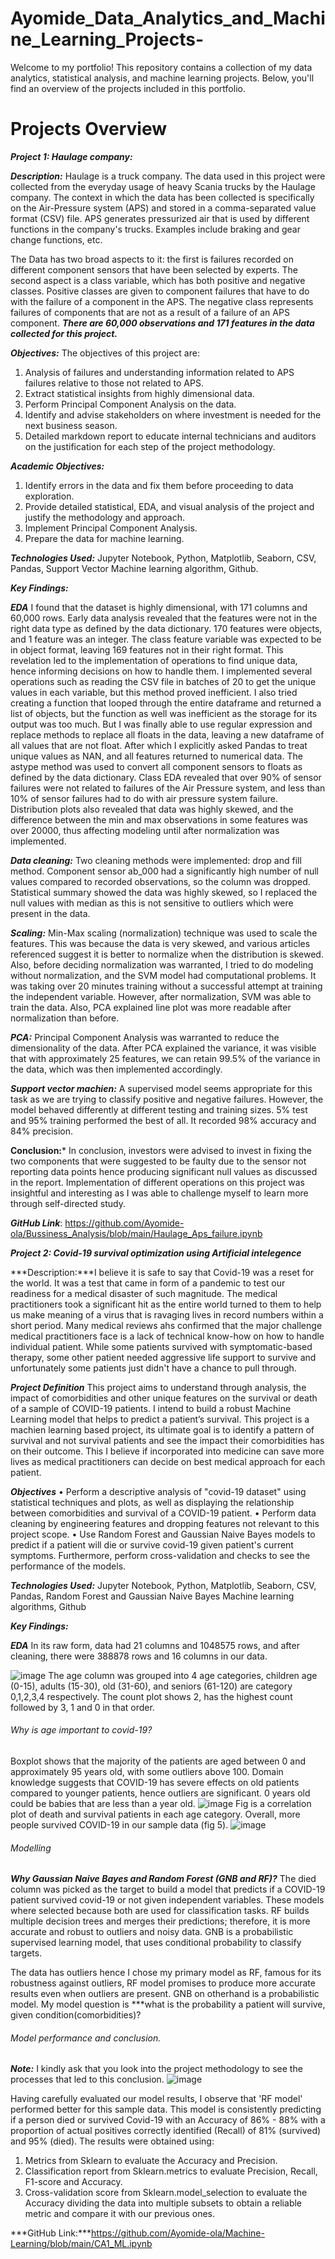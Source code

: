 # Ayomide_Data_Analytics_and_Machine_Learning_Projects-
Welcome to my portfolio! This repository contains a collection of my data analytics, statistical analysis, and machine learning projects. Below, you'll find an overview of the projects included in this portfolio.

# Projects Overview

***Project 1: Haulage company:***

***Description:*** Haulage is a truck company. The data used in this project were collected from the everyday usage of heavy Scania trucks by the Haulage company. The context in which the data has been collected is specifically on the Air-Pressure system (APS) and stored in a comma-separated value format (CSV) file. APS generates pressurized air that is used by different functions in the company's trucks. Examples include braking and gear change functions, etc.

The Data has two broad aspects to it: the first is failures recorded on different component sensors that have been selected by experts. The second aspect is a class variable, which has both positive and negative classes. Positive classes are given to component failures that have to do with the failure of a component in the APS. The negative class represents failures of components that are not as a result of a failure of an APS component. ***There are 60,000 observations and 171 features in the data collected for this project.***

***Objectives:*** The objectives of this project are:

1. Analysis of failures and understanding information related to APS failures relative to those not related to APS.
2. Extract statistical insights from highly dimensional data.
3. Perform Principal Component Analysis on the data.
4. Identify and advise stakeholders on where investment is needed for the next business season.
5. Detailed markdown report to educate internal technicians and auditors on the justification for each step of the project methodology.

***Academic Objectives:***

1. Identify errors in the data and fix them before proceeding to data exploration.
2. Provide detailed statistical, EDA, and visual analysis of the project and justify the methodology and approach.
3. Implement Principal Component Analysis.
4. Prepare the data for machine learning.

***Technologies Used:*** Jupyter Notebook, Python, Matplotlib, Seaborn, CSV, Pandas, Support Vector Machine learning algorithm, Github.

***Key Findings:***

***EDA***
I found that the dataset is highly dimensional, with 171 columns and 60,000 rows. Early data analysis revealed that the features were not in the right data type as defined by the data dictionary. 170 features were objects, and 1 feature was an integer. The class feature variable was expected to be in object format, leaving 169 features not in their right format. This revelation led to the implementation of operations to find unique data, hence informing decisions on how to handle them. I implemented several operations such as reading the CSV file in batches of 20 to get the unique values in each variable, but this method proved inefficient. I also tried creating a function that looped through the entire dataframe and returned a list of objects, but the function as well was inefficient as the storage for its output was too much. But I was finally able to use regular expression and replace methods to replace all floats in the data, leaving a new dataframe of all values that are not float. After which I explicitly asked Pandas to treat unique values as NAN, and all features returned to numerical data. The astype method was used to convert all component sensors to floats as defined by the data dictionary. Class EDA revealed that over 90% of sensor failures were not related to failures of the Air Pressure system, and less than 10% of sensor failures had to do with air pressure system failure. Distribution plots also revealed that data was highly skewed, and the difference between the min and max observations in some features was over 20000, thus affecting modeling until after normalization was implemented.

***Data cleaning:***
Two cleaning methods were implemented: drop and fill method. Component sensor ab_000 had a significantly high number of null values compared to recorded observations, so the column was dropped. Statistical summary showed the data was highly skewed, so I replaced the null values with median as this is not sensitive to outliers which were present in the data.

***Scaling:***
Min-Max scaling (normalization) technique was used to scale the features. This was because the data is very skewed, and various articles referenced suggest it is better to normalize when the distribution is skewed. Also, before deciding normalization was warranted, I tried to do modeling without normalization, and the SVM model had computational problems. It was taking over 20 minutes training without a successful attempt at training the independent variable. However, after normalization, SVM was able to train the data. Also, PCA explained line plot was more readable after normalization than before.

***PCA:***
Principal Component Analysis was warranted to reduce the dimensionality of the data. After PCA explained the variance, it was visible that with approximately 25 features, we can retain 99.5% of the variance in the data, which was then implemented accordingly.

***Support vector machien:***
A supervised model seems appropriate for this task as we are trying to classify positive and negative failures. However, the model behaved differently at different testing and training sizes. 5% test and 95% training performed the best of all. It recorded 98% accuracy and 84% precision.

**Conclusion:***
In conclusion, investors were advised to invest in fixing the two components that were suggested to be faulty due to the sensor not reporting data points hence producing significant null values as discussed in the report. Implementation of different operations on this project was insightful and interesting as I was able to challenge myself to learn more through self-directed study.

***GitHub Link***: https://github.com/Ayomide-ola/Bussiness_Analysis/blob/main/Haulage_Aps_failure.ipynb


***Project 2: Covid-19 survival optimization using Artificial intelegence***

***Description:***I believe it is safe to say that Covid-19 was a reset for the world. It was a test that came in form of a pandemic to test our readiness for a medical disaster of such magnitude. The medical practitioners took a significant hit as the entire world turned to them to help us make meaning of a virus that is ravaging lives in record numbers within a short period. Many medical reviews ahs confirmed that the major challenge medical practitioners face is a lack of technical know-how on how to handle individual patient. While some patients survived with symptomatic-based therapy, some other patient needed aggressive life support to survive and unfortunately some patients just didn't have a chance to pull through. 

***Project Definition***
This project aims to understand through analysis, the impact of comorbidities and other unique features on the survival or death of a sample of COVID-19 patients. I intend to build a robust Machine Learning model that helps to predict a patient’s survival. This project is a machien learning based project, its ultimate goal is to identify a pattern of survival and not survival patients and see the impact their comorbidities has on their outcome. This I believe if incorporated into medicine can save more lives as medical practitioners can decide on best medical approach for each patient.

***Objectives***
•	Perform a descriptive analysis of "covid-19 dataset" using statistical techniques and plots, as well as displaying the relationship between comorbidities and survival of a COVID-19 patient.
•	Perform data cleaning by engineering features and dropping features not relevant to this project scope. 
•	Use Random Forest and Gaussian Naive Bayes models to predict if a patient will die or survive covid-19 given patient's current symptoms. Furthermore, perform cross-validation and checks to see the performance   of the models.

***Technologies Used:*** Jupyter Notebook, Python, Matplotlib, Seaborn, CSV, Pandas, Random Forest and Gaussian Naive Bayes Machine learning algorithms, Github

***Key Findings:***

***EDA***
In its raw form, data had 21 columns and 1048575 rows, and after cleaning, there were 388878 rows and 16 columns in our data. 

![image](https://github.com/Ayomide-ola/Ayomide_Portfolio-/assets/147144682/348cd4a9-5c45-4704-b5ae-ad8a4b5ab49a)
The age column was grouped into 4 age categories, children age (0-15), adults (15-30), old (31-60), and seniors (61-120) are category 0,1,2,3,4 respectively. The count plot shows 2, has the highest count followed by 3, 1 and 0 in that order. 

###### Why is age important to covid-19?
Boxplot shows that the majority of the patients are aged between 0 and approximately 95 years old, with some outliers above 100. Domain knowledge suggests that COVID-19 has severe effects on old patients compared to younger patients, hence outliers are significant. 0 years old could be babies that are less than a year old. 
![image](https://github.com/Ayomide-ola/Ayomide_Portfolio-/assets/147144682/04e1221c-287d-4b58-824c-3d05cc0574b3)
Fig is a correlation plot of death and survival patients in each age category. Overall, more people survived COVID-19 in our sample data (fig 5). 
![image](https://github.com/Ayomide-ola/Ayomide_Portfolio-/assets/147144682/89342f19-3408-463a-9a69-827bd2f5f959)

###### Modelling
***Why Gaussian Naive Bayes and Random Forest (GNB and RF)?***
The died column was picked as the target to build a model that predicts if a COVID-19 patient survived covid-19 or not given independent variables. These models where selected because both are used for classification tasks. RF builds multiple decision trees and merges their predictions; therefore, it is more accurate and robust to outliers and noisy data. GNB is a probabilistic supervised learning model, that uses conditional probability to classify targets. 

The data has outliers hence I chose my primary model as RF, famous for its robustness against outliers, RF model promises to produce more accurate results even when outliers are present. GNB on otherhand is a probabilistic model. My model question is ***what is the probability a patient will survive, given condition(comorbidities)? 

###### Model performance and conclusion.
***Note:*** I kindly ask that you look into the project methodology to see the processes that led to this conclusion.
![image](https://github.com/Ayomide-ola/Ayomide_Portfolio-/assets/147144682/0636f606-6172-4756-a2b8-be94df9477e7)

Having carefully evaluated our model results, I observe that 'RF model' performed better for this sample data. This model is consistently predicting if a person died or survived Covid-19 with an Accuracy of 86% - 88% with a proportion of actual positives correctly identified (Recall) of 81% (survived) and 95% (died).
The results were obtained using:
1. Metrics from Sklearn to evaluate the Accuracy and Precision.
2. Classification report from Sklearn.metrics to evaluate Precision, Recall, F1-score and Accuracy.
3. Cross-validation score from Sklearn.model_selection to evaluate the Accuracy dividing the data into multiple subsets to obtain a reliable metric and compare it with our previous ones.

***GitHub Link:***https://github.com/Ayomide-ola/Machine-Learning/blob/main/CA1_ML.ipynb
